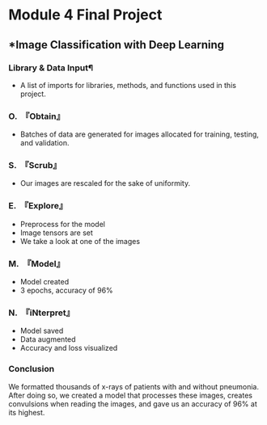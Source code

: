 # Module 4 Final Project
## *Image Classification with Deep Learning


### Library & Data Input¶
* A list of imports for libraries, methods, and functions used in this project.



### O.　『Obtain』
* Batches of data are generated for images allocated for training, testing, and validation.



### S.　『Scrub』
* Our images are rescaled for the sake of uniformity.



### E.　『Explore』 
* Preprocess for the model 
* Image tensors are set
* We take a look at one of the images



### M.　『Model』
* Model created
* 3 epochs, accuracy of 96%



### N.　『iNterpret』
* Model saved
* Data augmented
* Accuracy and loss visualized



### Conclusion
We formatted thousands of x-rays of patients with and without pneumonia. After doing so, we created a model that processes these images, creates convulsions when reading the images, and gave us an accuracy of 96% at its highest.
